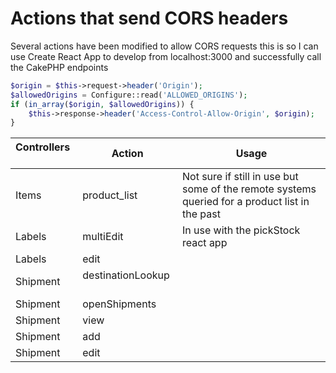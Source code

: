 # Actions that send CORS headers

Several actions have been modified to allow CORS requests this is so I can use Create React App to develop from localhost:3000 and successfully call the CakePHP endpoints


```php
$origin = $this->request->header('Origin');
$allowedOrigins = Configure::read('ALLOWED_ORIGINS');
if (in_array($origin, $allowedOrigins)) {
    $this->response->header('Access-Control-Allow-Origin', $origin);
}
```

|  Controllers &nbsp; &nbsp;  | Action            | Usage |
| :--------- | ----------------- | ----- |
| Items      | product_list      | Not sure if still in use but some of the remote systems queried for a product list in the past
| Labels     | multiEdit         | In use with the pickStock react app      |
| Labels     | edit              |       |
| Shipment   | destinationLookup &nbsp; &nbsp; |       |
| Shipment   | openShipments     |       |
| Shipment   | view              |       |
| Shipment   | add               |       |
| Shipment   | edit              |       |
